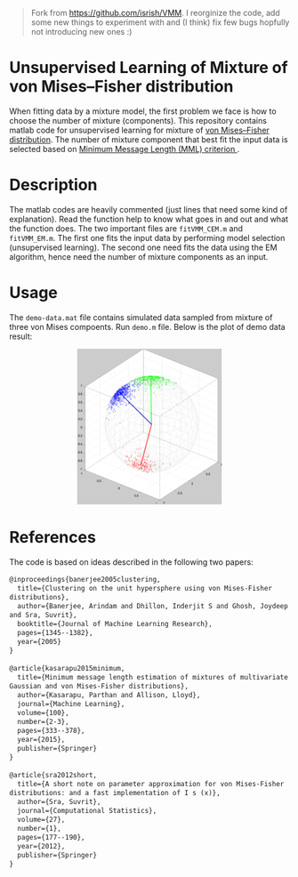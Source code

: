 > Fork from <a href="https://github.com/isrish/VMM">https://github.com/isrish/VMM</a>.
> I reorginize the code, add some new things to experiment with and (I think) fix few bugs hopfully not introducing new ones :)

# Unsupervised Learning of Mixture of von Mises–Fisher distribution

When fitting data by a mixture model, the first problem we face is how to choose the number of mixture (components). This repository contains matlab code for unsupervised learning for  mixture of <a href="https://www.wikiwand.com/en/Von_Mises%E2%80%93Fisher_distribution"> von Mises–Fisher distribution</a>. The number of mixture component that best fit the input data is selected based on <a href="https://www.wikiwand.com/en/Minimum_message_length">Minimum Message Length (MML) criterion </a>.

# Description
The matlab codes are heavily commented (just lines that need some kind of explanation). Read the function help to know what goes in and out and what the function does. The two important files are ``` fitVMM_CEM.m ``` and ``` fitVMM_EM.m```. The first one fits the input data by performing model selection (unsupervised learning). The second one need fits the data using the EM algorithm, hence need the number of mixture components as an input.   

# Usage
 The ```demo-data.mat``` file contains simulated data sampled from mixture of three von Mises compoents. Run ```demo.m``` file. Below is the plot of demo data result: 
<p align="center">
<img src="https://github.com/isrish/VMM/blob/master/transparent.png" height="280" width="260"/>
</p>

# References
The code is based on ideas described in the following two papers: 
``` 
@inproceedings{banerjee2005clustering,
  title={Clustering on the unit hypersphere using von Mises-Fisher distributions},
  author={Banerjee, Arindam and Dhillon, Inderjit S and Ghosh, Joydeep and Sra, Suvrit},
  booktitle={Journal of Machine Learning Research},
  pages={1345--1382},
  year={2005}
}

@article{kasarapu2015minimum,
  title={Minimum message length estimation of mixtures of multivariate Gaussian and von Mises-Fisher distributions},
  author={Kasarapu, Parthan and Allison, Lloyd},
  journal={Machine Learning},
  volume={100},
  number={2-3},
  pages={333--378},
  year={2015},
  publisher={Springer}
}

@article{sra2012short,
  title={A short note on parameter approximation for von Mises-Fisher distributions: and a fast implementation of I s (x)},
  author={Sra, Suvrit},
  journal={Computational Statistics},
  volume={27},
  number={1},
  pages={177--190},
  year={2012},
  publisher={Springer}
}
```

